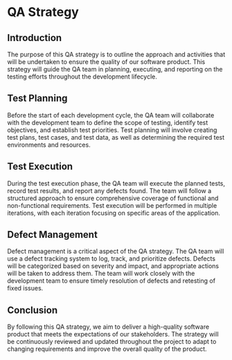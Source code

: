 # QA Strategy

## Introduction

The purpose of this QA strategy is to outline the approach and activities that will be undertaken to ensure the quality of our software product. This strategy will guide the QA team in planning, executing, and reporting on the testing efforts throughout the development lifecycle.

## Test Planning

Before the start of each development cycle, the QA team will collaborate with the development team to define the scope of testing, identify test objectives, and establish test priorities. Test planning will involve creating test plans, test cases, and test data, as well as determining the required test environments and resources.

## Test Execution

During the test execution phase, the QA team will execute the planned tests, record test results, and report any defects found. The team will follow a structured approach to ensure comprehensive coverage of functional and non-functional requirements. Test execution will be performed in multiple iterations, with each iteration focusing on specific areas of the application.

## Defect Management

Defect management is a critical aspect of the QA strategy. The QA team will use a defect tracking system to log, track, and prioritize defects. Defects will be categorized based on severity and impact, and appropriate actions will be taken to address them. The team will work closely with the development team to ensure timely resolution of defects and retesting of fixed issues.

## Conclusion

By following this QA strategy, we aim to deliver a high-quality software product that meets the expectations of our stakeholders. The strategy will be continuously reviewed and updated throughout the project to adapt to changing requirements and improve the overall quality of the product.
